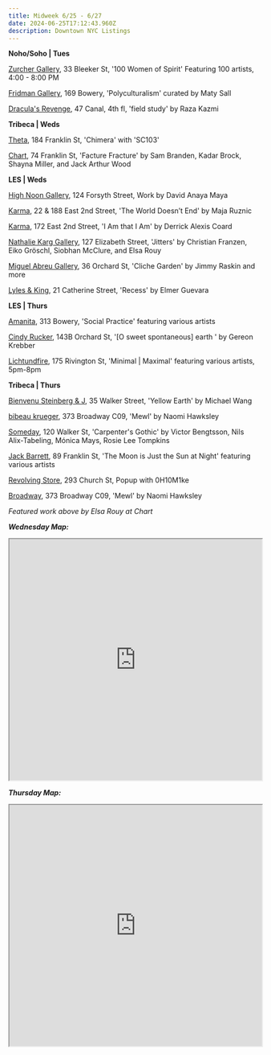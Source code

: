 ```yaml
---
title: Midweek 6/25 - 6/27
date: 2024-06-25T17:12:43.960Z
description: Downtown NYC Listings
---
```

**N﻿oho/Soho | Tues**

[Zurcher Gallery](https://www.galeriezurcher.com/100-women-of-spirit-june-25-july-18-2024), 33 Bleeker St, '100 Women of Spirit' Featuring 100 artists, 4:00 - 8:00 PM

[Fridman Gallery](https://www.fridmangallery.com/), 169 Bowery, 'Polyculturalism' curated by Maty Sall

[Dracula's Revenge](https://draculasrevenge.net/Raza), 47 Canal, 4th fl, 'field study' by Raza Kazmi

**T﻿ribeca | Weds**

[Theta](https://www.theta.nyc/), 184 Franklin St, 'Chimera' with 'SC103'

[Chart](https://chart-gallery.com/exhibitions/60-facture-fracture-sam-branden-kadar-brock-shayna-miller-jack-arthur/), 74 Franklin St, 'Facture Fracture' by Sam Branden, Kadar Brock, Shayna Miller, and Jack Arthur Wood

**L﻿ES | Weds**

[High Noon Gallery](https://www.highnoongallery.com/), 124 Forsyth Street, Work by David Anaya Maya

[Karma](https://karmakarma.org/exhibitions/maja-ruznic-ny-2024/), 22 & 188 East 2nd Street, 'The World Doesn’t End' by Maja Ruznic

[Karma](https://karmakarma.org/exhibitions/derrick-alexis-coard-ny-2024/), 172 East 2nd Street, 'I Am that I Am' by Derrick Alexis Coard

[Nathalie Karg Gallery](https://nathaliekarg.com/exhibitions/86-jitters-christian-franzen-eiko-groschl-siobhan-mcclure-elsa-rouy/press_release_text/), 127 Elizabeth Street, 'Jitters' by Christian Franzen, Eiko Gröschl, Siobhan McClure, and Elsa Rouy

[Miguel Abreu Gallery](https://miguelabreugallery.com/exhibitions/cliche-garden/), 36 Orchard St, 'Cliche Garden' by Jimmy Raskin and more

[Lyles & King](https://lylesandking.com/), 21 Catherine Street, 'Recess' by Elmer Guevara

**L﻿ES | Thurs**

[Amanita](https://spazioamanita.com/), 313 Bowery, 'Social Practice' featuring various artists

[Cindy Rucker](https://www.cindyruckergallery.com/), 143B Orchard St, '\[O sweet spontaneous] earth ' by Gereon Krebber

[Lichtundfire](https://www.lichtundfire.com/), 175 Rivington St, 'Minimal | Maximal' featuring various artists, 5pm-8pm

**T﻿ribeca | Thurs**

[Bienvenu Steinberg & J](http://www.bsandj.com/), 35 Walker Street, 'Yellow Earth' by Michael Wang

[bibeau krueger](https://bibeaukrueger.com/), 373 Broadway C09, 'Mewl' by Naomi Hawksley

[Someday](https://somedaygallery.com/soon), 120 Walker St, 'Carpenter's Gothic' by Victor Bengtsson, Nils Alix-Tabeling, Mónica Mays, Rosie Lee Tompkins

[Jack Barrett](https://www.jackbarrettgallery.com/exhibitions), 89 Franklin St, 'The Moon is Just the Sun at Night' featuring various artists

[Revolving Store](https://www.instagram.com/revolvingstore), 293 Church St, Popup with 0H10M1ke

[B﻿roadway](https://www.broadwaygallery.nyc/), 373 Broadway C09, 'Mewl' by Naomi Hawksley

*F﻿eatured work above by Elsa Rouy at Chart* 

***W﻿ednesday Map:***

<iframe src="https://www.google.com/maps/d/u/1/embed?mid=1iB2HpwfyTC_iSUvwbZTLxfV65kVUOCI&ehbc=2E312F" width="100%" height="480"></iframe>

***T﻿hursday Map:***

<iframe src="https://www.google.com/maps/d/u/1/embed?mid=1wr02g7L4qeYx2xXexz9HzbyBCc76_vo&ehbc=2E312F" width="100%" height="480"></iframe>